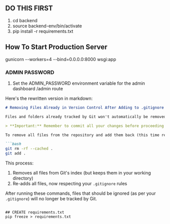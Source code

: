 
## DO THIS FIRST
1. cd backend
2. source backend-env/bin/activate
3. pip install -r requirements.txt
   

## How To Start Production Server
gunicorn --workers=4 --bind=0.0.0.0:8000 wsgi:app
### ADMIN PASSWORD

1. Set the ADMIN_PASSWORD environment variable for the admin dashboard /admin route


Here's the rewritten version in markdown:

```markdown
# Removing Files Already in Version Control After Adding to .gitignore

Files and folders already tracked by Git won't automatically be removed from the repository just because you've added them to `.gitignore`. They are already in the repository and need to be manually removed. Here's how you can do it:

> **Important:** Remember to commit all your changes before proceeding with these steps!

To remove all files from the repository and add them back (this time respecting the rules in your `.gitignore`), use these commands:

```bash
git rm -rf --cached .
git add .
```

This process:
1. Removes all files from Git's index (but keeps them in your working directory)
2. Re-adds all files, now respecting your `.gitignore` rules

After running these commands, files that should be ignored (as per your `.gitignore`) will no longer be tracked by Git.
```

## CREATE requirements.txt
pip freeze > requirements.txt